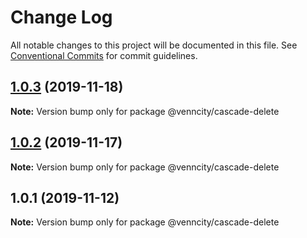 # Change Log

All notable changes to this project will be documented in this file.
See [Conventional Commits](https://conventionalcommits.org) for commit guidelines.

## [1.0.3](https://github.com/venn-city/graphql-clou/compare/@venncity/cascade-delete@1.0.2...@venncity/cascade-delete@1.0.3) (2019-11-18)

**Note:** Version bump only for package @venncity/cascade-delete





## [1.0.2](https://github.com/venn-city/graphql-clou/compare/@venncity/cascade-delete@1.0.1...@venncity/cascade-delete@1.0.2) (2019-11-17)

**Note:** Version bump only for package @venncity/cascade-delete





## 1.0.1 (2019-11-12)

**Note:** Version bump only for package @venncity/cascade-delete
